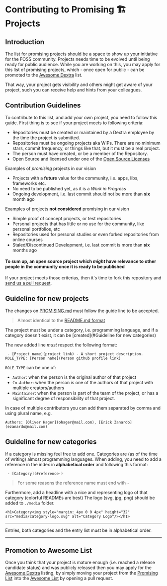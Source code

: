 # Contributing to Promising 🏗 Projects 

## Introduction

The list for promising projects should be a space to show up your initiative for the FOSS community. Projects needs time to be evolved until being ready for public audience. While you are working on this, you may apply for this list of promising projects, which - once open for public - can be promoted to the [Awesome Dextra](./README.md) list.

That way, your project gets visibility and others might get aware of your project, such you can receive help and hints from
your colleagues.

## Contribution Guidelines

To contribute to this list, and add your own project, you need to follow this guide. First thing is to see if your project meets to following criteria:

 - Repositories must be created or maintained by a Dextra employee by the time the project is submitted.
 - Repositories must be ongoing projects aka WIPs. There are no minimum stars, commit frequency, or things like that, but it must be a real project. 
 - The person must have created, or be a member of the Repository.
 - Open Source and licensed under one of the [Open Source Licenses](https://opensource.org/licenses)

Examples of *promising* projects in our vision

 - Projects with a __future__ value for the community, i.e. apps, libs, frameworks etc.
 - No need to be published yet, as it is a _Work in Progress_
 - Ongoing development, i.e. last commit should not be more than __six__ month ago

 
Examples of projects __not considered__ promising in our vision

 - Simple proof of concept projects, or test repositories
 - Personal projects that has little or no use for the community, like personal portfolios, etc
 - Repositories used for personal studies or even forked repositories from online courses
 - Staled/Discontinued Development, i.e. last commit is more than __six__ months ago 


#### To sum up, an open source project which _might_ have relevance to other people in the community once it is ready to be published

If your project meets those criterias, then it's time to fork this repository and [send us a pull request](https://docs.github.com/en/github/collaborating-with-issues-and-pull-requests/creating-a-pull-request).

## Guideline for new projects

The changes on [PROMISING.md](./PROMISING.md) must follow the guide line to be accepted.

> Almost identical to the [README.md format](./README.md)

The project must be under a category, i.e. programming language, 
and if a category doesn't exist, it can be [created](#Guideline for new categories) 

The new added line _must_ respect the following format:

```
 - [Project name](project link) - A short project description. ROLE_TYPE: [Person name](Person github profile link)
```

`ROLE_TYPE` can be one of:
 - `Author`: when the person is the original author of that project
 - `Co-Author`: when the person is one of the authors of that project with multiple creators/authors
 - `Maintainer`: when the person is part of the team of the project, or has a significant degree of responsibility of that project.

In case of multiple contributors you can add them separated by comma and using plural name, e.g.
```
Authors: [Oliver Hager](ohager@mail.com), [Erick Zanardo](ezanardo@mail.com)
```

## Guideline for new categories 

If a category is missing feel free to add one. Categories are (as of the time of writing) almost programming languages.
When adding, you need to add a reference in the index  in __alphabetical order__  and following this format:

```
 - [Category](#reference-)  
```
> For some reasons the reference name must end with `-`

Furthermore, add a headline with a nice and representing logo of that category (colorful READMEs are best)
The logo (svg, jpg, png) should be added to `./media` folder.

```
<h1>Category<img style="margin: 4px 0 0 4px" height="32" src="media/category-logo.svg" alt="Category Logo"/></h1>
```

---

Entries, both categories and the entry list must be in alphabetical order.

---

## Promotion to Awesome List

Once you think that your project is mature enough (i.e. reached a release candidate status) and was publicly released 
then you may apply for the [Awesome Dextra](./README.md) listing, by simply moving your project from the [Promising List](./PROMISING.md) 
into the [Awesome List](./README.md) by opening a pull request.

